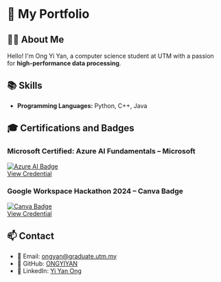 # 🚀 My Portfolio  

## 👩‍💻 About Me  
Hello! I'm Ong Yi Yan, a computer science student at UTM with a passion for **high-performance data processing**.  

## 📚 Skills  
- **Programming Languages:** Python, C++, Java  

## 🎓 Certifications and Badges  
### **Microsoft Certified: Azure AI Fundamentals** – Microsoft  
[![Azure AI Badge](https://images.credly.com/size/110x110/images/3c3c7d1f-5d23-4c7d-8f23-7890fd126d82/Azure_AI_Fundamentals.png)](https://www.credly.com/badges/ad4ce4df-abb4-4269-82fb-fa8ef519cc0f/public_url)  
[View Credential](https://www.credly.com/badges/ad4ce4df-abb4-4269-82fb-fa8ef519cc0f/public_url)  

### **Google Workspace Hackathon 2024 – Canva Badge**  
[![Canva Badge](https://badgr.com/public/assertions/M9ETufXTTMOVSlDhJkAkLg/image)](https://badgr.com/public/assertions/M9ETufXTTMOVSlDhJkAkLg?identity__email=oyiyan22@gmail.com)  
[View Credential](https://badgr.com/public/assertions/M9ETufXTTMOVSlDhJkAkLg?identity__email=oyiyan22@gmail.com)  

## 📫 Contact  
- 📧 Email: ongyan@graduate.utm.my  
- 🔗 GitHub: [ONGYIYAN](https://github.com/ONGYIYAN)  
- 💼 LinkedIn: [Yi Yan Ong](https://www.linkedin.com/in/yi-yan-ong-970149263/)  
